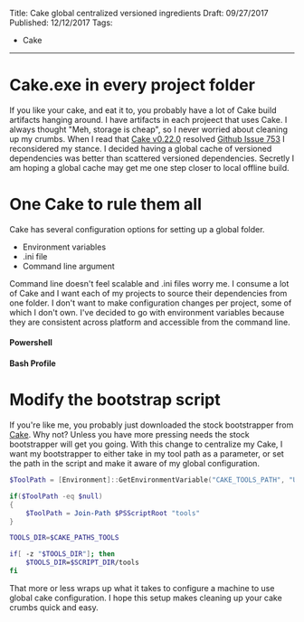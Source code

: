 Title: Cake global centralized versioned ingredients
Draft: 09/27/2017
Published: 12/12/2017
Tags:
 - Cake
---

# Cake.exe in every project folder
If you like your cake, and eat it to, you probably have a lot of Cake build artifacts hanging around.  I have artifacts in each projeect that uses Cake.  I always thought "Meh, storage is cheap", so I never worried about cleaning up my crumbs.  When I read that [Cake v0.22.0](https://cakebuild.net/blog/2017/09/cake-v0.22.0-released) resolved [Github Issue 753](https://github.com/cake-build/cake/issues/753) I reconsidered my stance.  I decided having a global cache of versioned dependencies was better than scattered versioned dependencies.  Secretly I am hoping a global cache may get me one step closer to local offline build.

# One Cake to rule them all
Cake has several configuration options for setting up a global folder.

- Environment variables
- .ini file
- Command line argument

Command line doesn't feel scalable and .ini files worry me.  I consume a lot of Cake and I want each of my projects to source their dependencies from one folder.  I don't want to make configuration changes per project, some of which I don't own.  I've decided to go with environment variables because they are consistent across platform and accessible from the command line.

#### Powershell
<script src="https://gist.github.com/RLittlesII/2c32b2dbb8d82d0e35f06cde178463fd.js"></script>

#### Bash Profile
<script src="https://gist.github.com/RLittlesII/e73b0519b4ef38e70c8b7fda8bcb2f40.js"></script>

# Modify the bootstrap script
If you're like me, you probably just downloaded the stock bootstrapper from [Cake](https://cakebuild.net/docs/tutorials/setting-up-a-new-project).  Why not?  Unless you have more pressing needs the stock bootstrapper will get you going.  With this change to centralize my Cake, I want my bootstrapper to either take in my tool path as a parameter, or set the path in the script and make it aware of my global configuration.

``` powershell
$ToolPath = [Environment]::GetEnvironmentVariable("CAKE_TOOLS_PATH", "User")

if($ToolPath -eq $null)
{
    $ToolPath = Join-Path $PSScriptRoot "tools"
}
```

```bash
TOOLS_DIR=$CAKE_PATHS_TOOLS

if[ -z "$TOOLS_DIR"]; then
    $TOOLS_DIR=$SCRIPT_DIR/tools
fi
```

That more or less wraps up what it takes to configure a machine to use global cake configuration.  I hope this setup makes cleaning up your cake crumbs quick and easy.